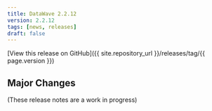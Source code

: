 ```yaml
---
title: DataWave 2.2.12
version: 2.2.12
tags: [news, releases]
draft: false
---
```


[View this release on GitHub]({{ site.repository_url }}/releases/tag/{{ page.version }})

## Major Changes

(These release notes are a work in progress)